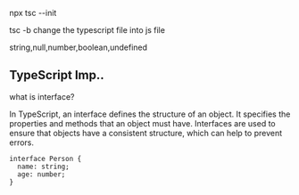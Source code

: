 npx tsc --init

tsc -b change the typescript file into js file

string,null,number,boolean,undefined
## TypeScript Imp..
what is interface?

In TypeScript, an interface defines the structure of an object. It specifies the properties and methods that an object must have.
Interfaces are used to ensure that objects have a consistent structure, which can help to prevent errors.

`````````````
interface Person {
  name: string;
  age: number;
}
``````````````````